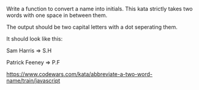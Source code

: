 Write a function to convert a name into initials. This kata strictly takes two words with one space in between them.

The output should be two capital letters with a dot seperating them.

It should look like this:

Sam Harris => S.H

Patrick Feeney => P.F


https://www.codewars.com/kata/abbreviate-a-two-word-name/train/javascript